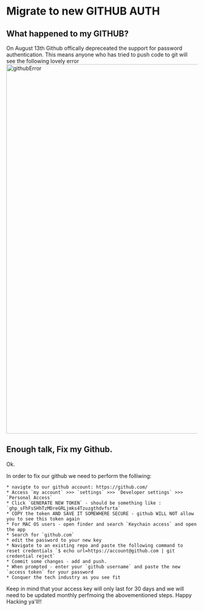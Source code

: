 # Migrate to new GITHUB AUTH
## What happened to my GITHUB?


On August 13th Github offically depreceated the support for password authentication.  This means anyone who has tried to push code to git will see the following lovely error
<img width="973" alt="githubError" src="https://user-images.githubusercontent.com/38140787/129492976-0bc70877-f74d-498e-8edf-f11f5d012832.png">

## Enough talk, Fix my Github.

Ok.  

In order to fix our github we need to perform the folliwing:

    * navigte to our github account: https://github.com/
    * Access `my account` >>> `settings` >>> `Developer settings` >>>  `Personal Access`
    * Click `GENERATE NEW TOKEN` - should be something like : `ghp_sFhFsSHhTzMDreGRLjmks4Tzuzgthdvfsrta`
    * COPY the token AND SAVE IT SOMEWHERE SECURE - github WILL NOT allow you to see this token again
    * For MAC OS users - open finder and search `Keychain access` and open the app
    * Search for `github.com` 
    * edit the password to your new key
    * Navigate to an existing repo and paste the following command to reset credentials `$ echo url=https://account@github.com | git credential reject`
    * Commit some changes - add and push.  
    * When prompted - enter your `github username` and paste the new `access token` for your password
    * Conquer the tech industry as you see fit

Keep in mind that your access key will only last for 30 days and we will need to be updated monthly perfmoing the abovementioned steps.  Happy Hacking ya'll!!





<img />
